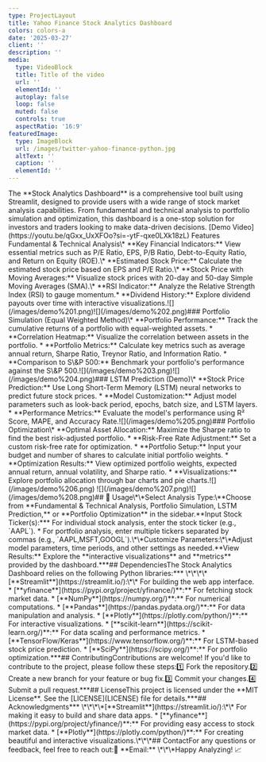 ```yaml
---
type: ProjectLayout
title: Yahoo Finance Stock Analytics Dashboard
colors: colors-a
date: '2025-03-27'
client: ''
description: ''
media:
  type: VideoBlock
  title: Title of the video
  url: ''
  elementId: ''
  autoplay: false
  loop: false
  muted: false
  controls: true
  aspectRatio: '16:9'
featuredImage:
  type: ImageBlock
  url: /images/twitter-yahoo-finance-python.jpg
  altText: ''
  caption: ''
  elementId: ''
---
```

<div style="text-align: left">The **Stock Analytics Dashboard** is a comprehensive tool built using Streamlit, designed to provide users with a wide range of stock market analysis capabilities. From fundamental and technical analysis to portfolio simulation and optimization, this dashboard is a one-stop solution for investors and traders looking to make data-driven decisions. [Demo Video](https://youtu.be/qGxx_UxXFOo?si=-ytF-qxe0LXk18zL) Features Fundamental & Technical Analysis\*   **Key Financial Indicators:** View essential metrics such as P/E Ratio, EPS, P/B Ratio, Debt-to-Equity Ratio, and Return on Equity (ROE).\*   **Estimated Stock Price:** Calculate the estimated stock price based on EPS and P/E Ratio.\*   **Stock Price with Moving Averages:** Visualize stock prices with 20-day and 50-day Simple Moving Averages (SMA).\*   **RSI Indicator:** Analyze the Relative Strength Index (RSI) to gauge momentum.*   **Dividend History:** Explore dividend payouts over time with interactive visualizations.![](/images/demo%201.png)![](/images/demo%202.png)### Portfolio Simulation (Equal Weighted Method)\*   **Portfolio Performance:** Track the cumulative returns of a portfolio with equal-weighted assets.
*   **Correlation Heatmap:** Visualize the correlation between assets in the portfolio.
*   **Portfolio Metrics:** Calculate key metrics such as average annual return, Sharpe Ratio, Treynor Ratio, and Information Ratio.
*   **Comparison to S\&P 500:** Benchmark your portfolio's performance against the S\&P 500.![](/images/demo%203.png)![](/images/demo%204.png)### LSTM Prediction (Demo)\*   **Stock Price Prediction:** Use Long Short-Term Memory (LSTM) neural networks to predict future stock prices.
*   **Model Customization:** Adjust model parameters such as look-back period, epochs, batch size, and LSTM layers.
*   **Performance Metrics:** Evaluate the model's performance using R² Score, MAPE, and Accuracy Rate.![](/images/demo%205.png)### Portfolio Optimization\*   **Optimal Asset Allocation:** Maximize the Sharpe ratio to find the best risk-adjusted portfolio.
*   **Risk-Free Rate Adjustment:** Set a custom risk-free rate for optimization.
*   **Portfolio Setup:** Input your budget and number of shares to calculate initial portfolio weights.
*   **Optimization Results:** View optimized portfolio weights, expected annual return, annual volatility, and Sharpe ratio.
*   **Visualizations:** Explore portfolio allocation through bar charts and pie charts.![](/images/demo%206.png) ![](/images/demo%207.png)![](/images/demo%208.png)## 📖 Usage\*\*Select Analysis Type:\**Choose from **Fundamental & Technical Analysis, Portfolio Simulation, LSTM Prediction,** or **Portfolio Optimization** in the sidebar.**Input Stock Ticker(s):***   For individual stock analysis, enter the stock ticker (e.g., `AAPL`).
*   For portfolio analysis, enter multiple tickers separated by commas (e.g., `AAPL,MSFT,GOOGL`).\*\*Customize Parameters:\*\*Adjust model parameters, time periods, and other settings as needed.**View Results:** Explore the **interactive visualizations** and **metrics** provided by the dashboard.***## DependenciesThe Stock Analytics Dashboard relies on the following Python libraries:***   \*\*\*\*[**Streamlit**](https://streamlit.io/):\*\* For building the web app interface.
*   [**yfinance**](https://pypi.org/project/yfinance/)**:** For fetching stock market data.
*   [**NumPy**](https://numpy.org/)**:** For numerical computations.
*   [**Pandas**](https://pandas.pydata.org/)**:** For data manipulation and analysis.
*   [**Plotly**](https://plotly.com/python/)**:** For interactive visualizations.
*   [**scikit-learn**](https://scikit-learn.org/)**:** For data scaling and performance metrics.
*   [**TensorFlow/Keras**](https://www.tensorflow.org/)**:** For LSTM-based stock price prediction.
*   [**SciPy**](https://scipy.org/)**:** For portfolio optimization.***## ContributingContributions are welcome! If you'd like to contribute to the project, please follow these steps:1️⃣ Fork the repository.2️⃣ Create a new branch for your feature or bug fix.3️⃣ Commit your changes.4️⃣ Submit a pull request.***## LicenseThis project is licensed under the **MIT License**. See the [LICENSE](LICENSE) file for details.***## Acknowledgments***   \*\*\*\*[**Streamlit**](https://streamlit.io/):\*\* For making it easy to build and share data apps.
*   [**yfinance**](https://pypi.org/project/yfinance/)**:** For providing easy access to stock market data.
*   [**Plotly**](https://plotly.com/python/)**:** For creating beautiful and interactive visualizations.\*\*\*## ContactFor any questions or feedback, feel free to reach out:📧 **Email:** <mphan1@babson.edu>\*\*\*Happy Analyzing! 📈</mphan1@babson.edu></div>

